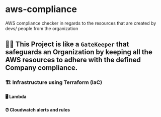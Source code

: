 # aws-compliance
AWS compliance checker in regards to the resources that are created by devs/ people from the organization

## 🥷🏻 This Project is like a `GateKeeper` that safeguards an Organization by keeping all the **AWS resources** to adhere with the defined Company compliance.

### 🏗️ Infrastructure using Terraform (IaC)

#### 🖥️ Lambda


#### ⏰ Cloudwatch alerts and rules
